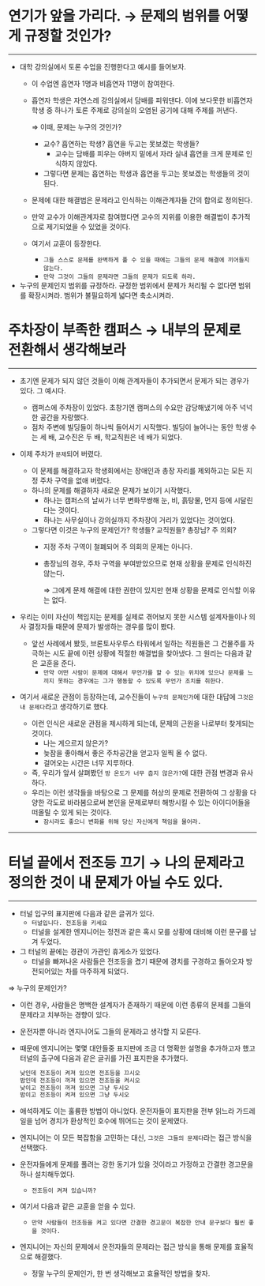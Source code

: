 # 연기가 앞을 가리다. → 문제의 범위를 어떻게 규정할 것인가?

---

- 대학 강의실에서 토론 수업을 진행한다고 예시를 들어보자.
    - 이 수업엔 흡연자 1명과 비흡연자 11명이 참여한다.
    - 흡연자 학생은 자연스레 강의실에서 담배를 피워댄다. 이에 보다못한 비흡연자 학생 중 하나가 토론 주제로 강의실의 오염된 공기에 대해 주제를 꺼낸다.

      ⇒ 이때, 문제는 누구의 것인가?

        - 교수? 흡연하는 학생? 흡연을 두고는 못보겠는 학생들?
            - 교수는 담배를 피우는 아버지 밑에서 자라 실내 흡연을 크게 문제로 인식하지 않았다.
        - 그렇다면 문제는 흡연하는 학생과 흡연을 두고는 못보겠는 학생들의 것이 된다.
    - 문제에 대한 해결법은 문제라고 인식하는 이해관계자들 간의 합의로 정의된다.
    - 만약 교수가 이해관계자로 참여했다면 교수의 지위를 이용한 해결법이 추가적으로 제기되었을 수 있었을 것이다.
    - 여기서 교훈이 등장한다.
        - `그들 스스로 문제를 완벽하게 풀 수 있을 때에는 그들의 문제 해결에 끼어들지 않는다.`
        - `만약 그것이 그들의 문제라면 그들의 문제가 되도록 하라.`
- 누구의 문제인지 범위를 규정하라. 규정한 범위에서 문제가 처리될 수 없다면 범위를 확장시켜라. 범위가 불필요하게 넓다면 축소시켜라.

# 주차장이 부족한 캠퍼스 → 내부의 문제로 전환해서 생각해보라

---

- 초기엔 문제가 되지 않던 것들이 이해 관계자들이 추가되면서 문제가 되는 경우가 있다. 그 예시다.
    - 캠퍼스에 주차장이 있었다. 초창기엔 캠퍼스의 수요만 감당해냈기에 아주 넉넉한 공간을 자랑했다.
    - 점차 주변에 빌딩들이 하나씩 들어서기 시작했다. 빌딩이 늘어나는 동안 학생 수는 세 배, 교수진은 두 배, 학교직원은 네 배가 되었다.
- 이제 주차가 `문제`되어 버렸다.
    - 이 문제를 해결하고자 학생회에서는 장애인과 총장 자리를 제외하고는 모든 지정 주차 구역을 없애 버렸다.
    - 하나의 문제를 해결하자 새로운 문제가 보이기 시작했다.
        - 하나는 캠퍼스의 날씨가 너무 변화무쌍해 눈, 비, 흙탕물, 먼지 등에 시달린다는 것이다.
        - 하나는 사무실이나 강의실까지 주차장이 거리가 있었다는 것이었다.
    - 그렇다면 이것은 누구의 문제인가? 학생들? 교직원들? 총장님? 주 의회?
        - 지정 주차 구역이 철폐되어 주 의회의 문제는 아니다.
        - 총장님의 경우, 주차 구역을 부여받았으므로 현재 상황을 문제로 인식하진 않는다.

          ⇒ 그에게 문제 해결에 대한 권한이 있지만 현재 상황을 문제로 인식할 이유는 없다.

- 우리는 이미 자신이 책임지는 문제를 실제로 겪어보지 못한 시스템 설계자들이나 의사 결정자들 때문에 문제가 발생하는 경우를 많이 봤다.
    - 앞선 사례에서 봤듯, 브론토사우루스 타워에서 일하는 직원들은 그 건물주를 자극하는 시도 끝에 이런 상황에 적절한 해결법을 찾아냈다. 그 원리는 다음과 같은 교훈을 준다.
        - `만약 어떤 사람이 문제에 대해서 무언가를 할 수 있는 위치에 있으나 문제를 느끼지 못하는 경우에는 그가 행동할 수 있도록 무언가 조치를 취한다.`
- 여기서 새로운 관점이 등장하는데, 교수진들이 `누구의 문제인가`에 대한 대답에 `그것은 내 문제다`라고 생각하기로 했다.
    - 이런 인식은 새로운 관점을 제시하게 되는데, 문제의 근원을 나로부터 찾게되는 것이다.
        - 나는 게으르지 않은가?
        - 늦잠을 좋아해서 좋은 주차공간을 얻고자 일찍 올 수 없다.
        - 걸어오는 시간은 너무 지루하다.
    - 즉, 우리가 앞서 살펴봤던 `방 온도가 너무 춥지 않은가?`에 대한 관점 변경과 유사하다.
    - 우리는 이런 생각들을 바탕으로 그 문제를 허상의 문제로 전환하여 그 상황을 다양한 각도로 바라봄으로써 본인을 문제로부터 해방시킬 수 있는 아이디어들을 떠올릴 수 있게 되는 것이다.
        - `잠시라도 좋으니 변화를 위해 당신 자신에게 책임을 물어라.`

---

# 터널 끝에서 전조등 끄기 → 나의 문제라고 정의한 것이 내 문제가 아닐 수도 있다.

---

- 터널 입구의 표지판에 다음과 같은 글귀가 있다.
    - `터널입니다. 전조등을 키세요`
    - 터널을 설계한 엔지니어는 정전과 같은 혹시 모를 상황에 대비해 이런 문구를 남겨 두었다.
- 그 터널의 끝에는 경관이 가관인 휴게소가 있었다.
    - 터널을 빠져나온 사람들은 전조등을 켰기 때문에 경치를 구경하고 돌아오자 방전되어있는 차를 마주하게 되었다.

⇒ 누구의 문제인가?

- 이런 경우, 사람들은 명백한 설계자가 존재하기 때문에 이런 종류의 문제를 그들의 문제라고 치부하는 경향이 있다.
- 운전자뿐 아니라 엔지니어도 그들의 문제라고 생각할 지 모른다.
- 때문에 엔지니어는 몇몇 대안들중 표지판에 조금 더 명확한 설명을 추가하고자 했고 터널의 출구에 다음과 같은 글귀를 가진 표지판을 추가했다.

    ```java
    낮인데 전조등이 켜져 있으면 전조등을 끄시오
    밤인데 전조등이 꺼져 있으면 전조등을 켜시오
    낮이고 전조등이 꺼져 있으면 그냥 두시오
    밤이고 전조등이 켜져 있으면 그냥 두시오
    ```

- 애석하게도 이는 훌륭한 방법이 아니었다. 운전자들이 표지판을 전부 읽느라 가드레일을 넘어 경치가 환상적인 호수에 뛰어드는 것이 문제였다.
- 엔지니어는 이 모든 복잡함을 고민하는 대신, `그것은 그들의 문제다`라는 접근 방식을 선택했다.
- 운전자들에게 문제를 풀려는 강한 동기가 있을 것이라고 가정하고 간결한 경고문을 하나 설치해두었다.
    - `전조등이 켜져 있습니까?`
- 여기서 다음과 같은 교훈을 얻을 수 있다.
    - `만약 사람들이 전조등을 켜고 있다면 간결한 경고문이 복잡한 안내 문구보다 훨씬 좋을 것이다.`
- 엔지니어는 자신의 문제에서 운전자들의 문제라는 접근 방식을 통해 문제를 효율적으로 해결했다.
    - 정말 누구의 문제인가, 한 번 생각해보고 효율적인 방법을 찾자.